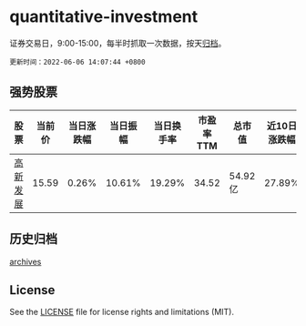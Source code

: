 # quantitative-investment

证券交易日，9:00-15:00，每半时抓取一次数据，按天[归档](archives)。

`更新时间：2022-06-06 14:07:44 +0800`

## 强势股票

|股票|当前价|当日涨跌幅|当日振幅|当日换手率|市盈率TTM|总市值|近10日涨跌幅|
|----|----|----|----|----|----|----|----|
|[高新发展](https://xueqiu.com/S/SZ000628)|15.59|0.26%|10.61%|19.29%|34.52|54.92亿|27.89%|

## 历史归档

[archives](archives)

## License

See the [LICENSE](LICENSE) file for license rights and limitations (MIT).